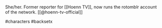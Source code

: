 She/her. Former reporter for [[Hoenn TV]], now runs the rotomblr account of the network. [[@hoenn-tv-official]]

#characters #backsetx 